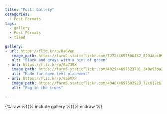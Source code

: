```yaml
---
title: "Post: Gallery"
categories:
  - Post Formats
tags:
  - gallery
  - Post Formats
  - tiled

gallery:
- url: https://flic.kr/p/8a6Ven
   image_path: https://farm2.staticflickr.com/1272/4697500467_8294dac099_q.jpg
   alt: "Black and grays with a hint of green"
 - url: https://flic.kr/p/8a738X
   image_path: https://farm5.staticflickr.com/4029/4697523701_249e93ba23_q.jpg
   alt: "Made for open text placement"
 - url: https://flic.kr/p/8a6VXP
   image_path: https://farm5.staticflickr.com/4046/4697502929_72c612c636_q.jpg
   alt: "Fog in the trees"

---
```


{% raw %}{% include gallery  %}{% endraw %}
